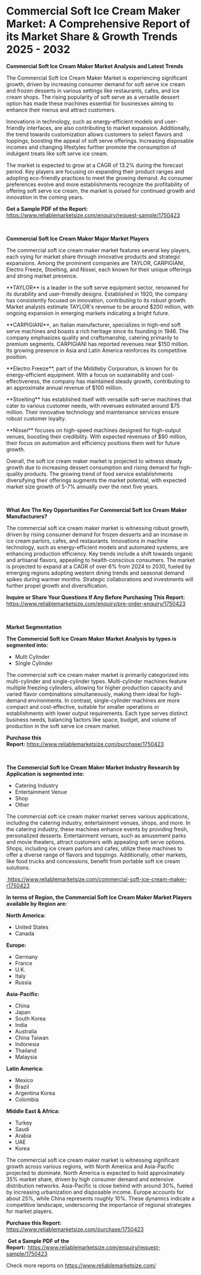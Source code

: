 <p><h1>Commercial Soft Ice Cream Maker Market: A Comprehensive Report of its Market Share & Growth Trends 2025 - 2032</h1></p><p><strong>Commercial Soft Ice Cream Maker Market Analysis and Latest Trends</strong></p>
<p><p>The Commercial Soft Ice Cream Maker Market is experiencing significant growth, driven by increasing consumer demand for soft serve ice cream and frozen desserts in various settings like restaurants, cafes, and ice cream shops. The rising popularity of soft serve as a versatile dessert option has made these machines essential for businesses aiming to enhance their menus and attract customers.</p><p>Innovations in technology, such as energy-efficient models and user-friendly interfaces, are also contributing to market expansion. Additionally, the trend towards customization allows customers to select flavors and toppings, boosting the appeal of soft serve offerings. Increasing disposable incomes and changing lifestyles further promote the consumption of indulgent treats like soft serve ice cream.</p><p>The market is expected to grow at a CAGR of 13.2% during the forecast period. Key players are focusing on expanding their product ranges and adopting eco-friendly practices to meet the growing demand. As consumer preferences evolve and more establishments recognize the profitability of offering soft serve ice cream, the market is poised for continued growth and innovation in the coming years.</p></p>
<p><strong>Get a Sample PDF of the Report:&nbsp;</strong> <a href="https://www.reliablemarketsize.com/enquiry/request-sample/1750423?utm_campaign=1845&utm_medium=2&utm_source=Github&utm_content=ia&utm_term=19022025&utm_id=commercial-soft-ice-cream-maker">https://www.reliablemarketsize.com/enquiry/request-sample/1750423</a></p>
<p>&nbsp;</p>
<p><strong>Commercial Soft Ice Cream Maker Major Market Players</strong></p>
<p><p>The commercial soft ice cream maker market features several key players, each vying for market share through innovative products and strategic expansions. Among the prominent companies are TAYLOR, CARPIGIANI, Electro Freeze, Stoelting, and Nissei, each known for their unique offerings and strong market presence.</p><p>**TAYLOR** is a leader in the soft serve equipment sector, renowned for its durability and user-friendly designs. Established in 1920, the company has consistently focused on innovation, contributing to its robust growth. Market analysts estimate TAYLOR's revenue to be around $200 million, with ongoing expansion in emerging markets indicating a bright future.</p><p>**CARPIGIANI**, an Italian manufacturer, specializes in high-end soft serve machines and boasts a rich heritage since its founding in 1946. The company emphasizes quality and craftsmanship, catering primarily to premium segments. CARPIGIANI has reported revenues near $150 million. Its growing presence in Asia and Latin America reinforces its competitive position.</p><p>**Electro Freeze**, part of the Middleby Corporation, is known for its energy-efficient equipment. With a focus on sustainability and cost-effectiveness, the company has maintained steady growth, contributing to an approximate annual revenue of $100 million. </p><p>**Stoelting** has established itself with versatile soft-serve machines that cater to various customer needs, with revenues estimated around $75 million. Their innovative technology and maintenance services ensure robust customer loyalty.</p><p>**Nissei** focuses on high-speed machines designed for high-output venues, boosting their credibility. With expected revenues of $90 million, their focus on automation and efficiency positions them well for future growth.</p><p>Overall, the soft ice cream maker market is projected to witness steady growth due to increasing dessert consumption and rising demand for high-quality products. The growing trend of food service establishments diversifying their offerings augments the market potential, with expected market size growth of 5-7% annually over the next five years.</p></p>
<p>&nbsp;</p>
<p><strong>What Are The Key Opportunities For Commercial Soft Ice Cream Maker Manufacturers?</strong></p>
<p><p>The commercial soft ice cream maker market is witnessing robust growth, driven by rising consumer demand for frozen desserts and an increase in ice cream parlors, cafes, and restaurants. Innovations in machine technology, such as energy-efficient models and automated systems, are enhancing production efficiency. Key trends include a shift towards organic and artisanal flavors, appealing to health-conscious consumers. The market is projected to expand at a CAGR of over 6% from 2024 to 2030, fueled by emerging regions adopting western dining trends and seasonal demand spikes during warmer months. Strategic collaborations and investments will further propel growth and diversification.</p></p>
<p><strong>Inquire or Share Your Questions If Any Before Purchasing This Report:</strong> <a href="https://www.reliablemarketsize.com/enquiry/pre-order-enquiry/1750423?utm_campaign=1845&utm_medium=2&utm_source=Github&utm_content=ia&utm_term=19022025&utm_id=commercial-soft-ice-cream-maker">https://www.reliablemarketsize.com/enquiry/pre-order-enquiry/1750423</a></p>
<p>&nbsp;</p>
<p><strong>Market Segmentation</strong></p>
<p><strong>The Commercial Soft Ice Cream Maker Market Analysis by types is segmented into:</strong></p>
<p><ul><li>Multi Cylinder</li><li>Single Cylinder</li></ul></p>
<p><p>The commercial soft ice cream maker market is primarily categorized into multi-cylinder and single-cylinder types. Multi-cylinder machines feature multiple freezing cylinders, allowing for higher production capacity and varied flavor combinations simultaneously, making them ideal for high-demand environments. In contrast, single-cylinder machines are more compact and cost-effective, suitable for smaller operations or establishments with lower output requirements. Each type serves distinct business needs, balancing factors like space, budget, and volume of production in the soft serve ice cream market.</p></p>
<p><strong>Purchase this Report:&nbsp;</strong><a href="https://www.reliablemarketsize.com/purchase/1750423?utm_campaign=1845&utm_medium=2&utm_source=Github&utm_content=ia&utm_term=19022025&utm_id=commercial-soft-ice-cream-maker">https://www.reliablemarketsize.com/purchase/1750423</a></p>
<p>&nbsp;</p>
<p><strong>The Commercial Soft Ice Cream Maker Market Industry Research by Application is segmented into:</strong></p>
<p><ul><li>Catering Industry</li><li>Entertainment Venue</li><li>Shop</li><li>Other</li></ul></p>
<p><p>The commercial soft ice cream maker market serves various applications, including the catering industry, entertainment venues, shops, and more. In the catering industry, these machines enhance events by providing fresh, personalized desserts. Entertainment venues, such as amusement parks and movie theaters, attract customers with appealing soft serve options. Shops, including ice cream parlors and cafes, utilize these machines to offer a diverse range of flavors and toppings. Additionally, other markets, like food trucks and concessions, benefit from portable soft ice cream solutions.</p></p>
<p><a href="https://www.reliablemarketsize.com/commercial-soft-ice-cream-maker-r1750423?utm_campaign=1845&utm_medium=2&utm_source=Github&utm_content=ia&utm_term=19022025&utm_id=commercial-soft-ice-cream-maker">&nbsp;https://www.reliablemarketsize.com/commercial-soft-ice-cream-maker-r1750423</a></p>
<p><strong>In terms of Region, the Commercial Soft Ice Cream Maker Market Players available by Region are:</strong></p>
<p>
    <p> <strong> North America: </strong>
        <ul>
            <li>United States</li>
            <li>Canada</li>
        </ul>
        </p> 
    <p> <strong> Europe: </strong>
        <ul>
            <li>Germany</li>
            <li>France</li>
            <li>U.K.</li>
            <li>Italy</li>
            <li>Russia</li>
        </ul>
        </p> 
    <p> <strong> Asia-Pacific: </strong>
        <ul>
            <li>China</li>
            <li>Japan</li>
            <li>South Korea</li>
            <li>India</li>
            <li>Australia</li>
            <li>China Taiwan</li>
            <li>Indonesia</li>
            <li>Thailand</li>
            <li>Malaysia</li>
        </ul>
        </p> 
    <p> <strong> Latin America: </strong>
        <ul>
            <li>Mexico</li>
            <li>Brazil</li>
            <li>Argentina Korea</li>
            <li>Colombia</li>
        </ul>
        </p> 
    <p> <strong> Middle East & Africa: </strong>
        <ul>
            <li>Turkey</li>
            <li>Saudi</li>
            <li>Arabia</li>
            <li>UAE</li>
            <li>Korea</li>
        </ul>
    </p>
    </p>
<p><p>The commercial soft ice cream maker market is witnessing significant growth across various regions, with North America and Asia-Pacific projected to dominate. North America is expected to hold approximately 35% market share, driven by high consumer demand and extensive distribution networks. Asia-Pacific is close behind with around 30%, fueled by increasing urbanization and disposable income. Europe accounts for about 25%, while China represents roughly 10%. These dynamics indicate a competitive landscape, underscoring the importance of regional strategies for market players.</p></p>
<p><strong>Purchase this Report: </strong><a href="https://www.reliablemarketsize.com/purchase/1750423?utm_campaign=1845&utm_medium=2&utm_source=Github&utm_content=ia&utm_term=19022025&utm_id=commercial-soft-ice-cream-maker">https://www.reliablemarketsize.com/purchase/1750423</a></p>
<p>&nbsp;<strong>Get a Sample PDF of the Report:&nbsp;&nbsp;</strong><a href="https://www.reliablemarketsize.com/enquiry/request-sample/1750423?utm_campaign=1845&utm_medium=2&utm_source=Github&utm_content=ia&utm_term=19022025&utm_id=commercial-soft-ice-cream-maker">https://www.reliablemarketsize.com/enquiry/request-sample/1750423</a></p>
<p><strong></strong></p>
<p>Check more reports on <a href="https://www.reliablemarketsize.com/?utm_campaign=1845&utm_medium=2&utm_source=Github&utm_content=ia&utm_term=19022025&utm_id=commercial-soft-ice-cream-maker">https://www.reliablemarketsize.com/</a></p>